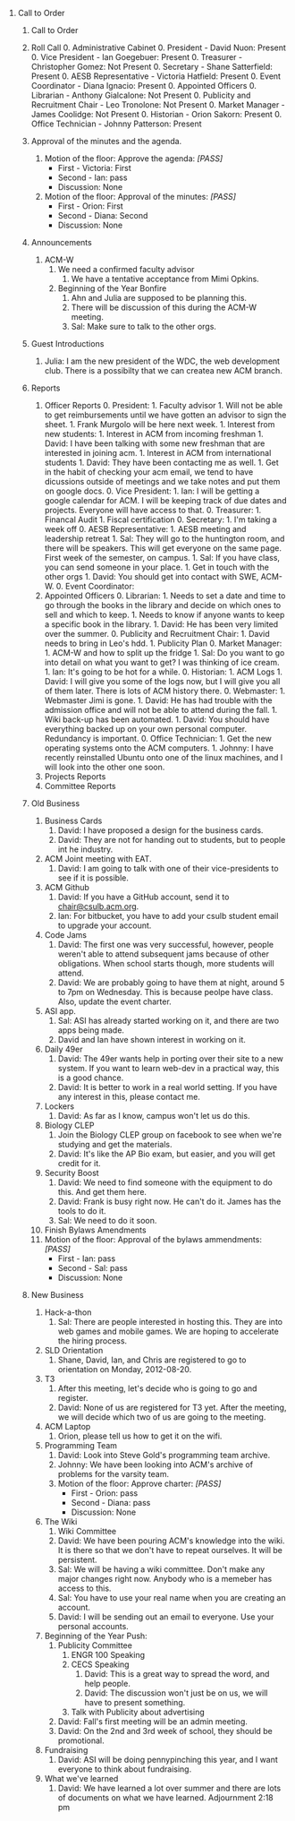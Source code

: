 1. Call to Order
	1. Call to Order
	1. Roll Call
		0. Administrative Cabinet
	        0. President - David Nuon: Present
	        0. Vice President - Ian Goegebuer: Present
	        0. Treasurer - Christopher Gomez: Not Present
	        0. Secretary - Shane Satterfield: Present
	        0. AESB Representative - Victoria Hatfield: Present
	        0. Event Coordinator - Diana Ignacio: Present
		0. Appointed Officers
	        0. Librarian - Anthony Gialcalone: Not Present
	        0. Publicity and Recruitment Chair - Leo Tronolone: Not Present
	        0. Market Manager - James Coolidge: Not Present
	        0. Historian - Orion Sakorn: Present
	        0. Office Technician - Johnny Patterson: Present
	1. Approval of the minutes and the agenda.
		1. Motion of the floor: Approve the agenda: *[PASS]*
			- First - Victoria: First 
			- Second - Ian: pass 
			- Discussion: None
		1. Motion of the floor: Approval of the minutes: *[PASS]*
			- First - Orion: First
			- Second - Diana: Second
			- Discussion: None
	
	1. Announcements
		1. ACM-W
			1. We need a confirmed faculty advisor
				1. We have a tentative acceptance from Mimi Opkins.
			1. Beginning of the Year Bonfire
				1. Ahn and Julia are supposed to be planning this.
				1. There will be discussion of this during the ACM-W meeting.
				1. Sal: Make sure to talk to the other orgs.
	1. Guest Introductions
		1. Julia: I am the new president of the WDC, the web development club. There is a possibilty that we can createa new ACM branch.
	1. Reports
		1. Officer Reports
			0. President:
				1. Faculty advisor
					1. Will not be able to get reimbursements until we have gotten an advisor to sign the sheet.
					1. Frank Murgolo will be here next week. 
				1. Interest from new students:
					1. Interest in ACM from incoming freshman
						1. David: I have been talking with some new freshman that are interested in joining acm.
					1. Interest in ACM from international students
						1. David: They have been contacting me as well.
				1. Get in the habit of checking your acm email, we tend to have dicussions outside of meetings and we take notes and put them on google docs.
	        0. Vice President:
	        	1. Ian: I will be getting a google calendar for ACM. I will be keeping track of due dates and projects. Everyone will have access to that.
	        0. Treasurer:
	        	1. Financal Audit
	        	1. Fiscal certification
	        0. Secretary:
	        	1. I'm taking a week off
	        0. AESB Representative:
				1. AESB meeting and leadership retreat
					1. Sal: They will go to the huntington room, and there will be speakers. This will get everyone on the same page. First week of the semester, on campus.
					1. Sal: If you have class, you can send someone in your place.
				1. Get in touch with the other orgs
					1. David: You should get into contact with SWE, ACM-W.
	        0. Event Coordinator:
	    1.  Appointed Officers
	        0. Librarian:
	        	1. Needs to set a date and time to go through the books in the library and decide on which ones to sell and which to keep.
	        	1. Needs to know if anyone wants to keep a specific book in the library.
	        	1. David: He has been very limited over the summer.
	        0. Publicity and Recruitment Chair:
	        	1. David needs to bring in Leo's hdd.
				1. Publicity Plan
	        0. Market Manager:
	        	1. ACM-W and how to split up the fridge
	        		1. Sal: Do you want to go into detail on what you want to get? I was thinking of ice cream.
	        		1. Ian: It's going to be hot for a while.
	        0. Historian:
	        	1. ACM Logs
	        		1. David: I will give you some of the logs now, but I will give you all of them later. There is lots of ACM history there.
	        0. Webmaster:
	        	1. Webmaster Jimi is gone.
	        		1. David: He has had trouble with the admission office and will not be able to attend during the fall.
	        	1. Wiki back-up has been automated.
	        		1. David: You should have everything backed up on your own personal computer. Redundancy is important.
	        0. Office Technician:
	        	1. Get the new operating systems onto the ACM computers.
	        		1. Johnny: I have recently reinstalled Ubuntu onto one of the linux machines, and I will look into the other one soon.
		1. Projects Reports
		1. Committee Reports
	1. Old Business
		1. Business Cards
			1. David: I have proposed a design for the business cards.
			1. David: They are not for handing out to students, but to people int he industry.
		1. ACM Joint meeting with EAT.
			1. David: I am going to talk with one of their vice-presidents to see if it is possible.
		1. ACM Github
			1. David: If you have a GitHub account, send it to chair@csulb.acm.org.
			1. Ian: For bitbucket, you have to add your csulb student email to upgrade your account.
		1. Code Jams
			1. David: The first one was very successful, however, people weren't able
			   to attend subsequent jams because of other obligations. When school starts
			   though, more students will attend.
		   	1. David: We are probably going to have them at night, around 5 to 7pm on Wednesday. This is because peolpe have class. Also, update the event charter.
		1. ASI app.
			1. Sal: ASI has already started working on it, and there are two apps being made.
			1. David and Ian have shown interest in working on it.
		1. Daily 49er
			1. David: The 49er wants help in porting over their site to a new system. If you want to learn web-dev in a practical way, this is a good chance.
			1. David: It is better to work in a real world setting. If you have any interest in this, please contact me.
		1. Lockers
			1. David: As far as I know, campus won't let us do this.
		1. Biology CLEP
			1. Join the Biology CLEP group on facebook to see when we're studying and get the materials.
			1. David: It's like the AP Bio exam, but easier, and you will get credit for it.
		1. Security Boost
			1. David: We need to find someone with the equipment to do this. And get them here.
			1. David: Frank is busy right now. He can't do it. James has the tools to do it.
			1. Sal: We need to do it soon.
		1. Finish Bylaws Amendments
		1. Motion of the floor: Approval of the bylaws ammendments: *[PASS]*
			- First - Ian: pass
			- Second - Sal: pass
			- Discussion: None
		
	1. New Business
		1. Hack-a-thon
			1. Sal: There are people interested in hosting this. They are into web games and mobile games. We are hoping to accelerate the hiring process.
		1. SLD Orientation
			1. Shane, David, Ian, and Chris are registered to go to orientation on Monday, 2012-08-20.
		1. T3
			1. After this meeting, let's decide who is going to go and register.
			1. David: None of us are registered for T3 yet. After the meeting, we will decide which two of us are going to the meeting.
		1. ACM Laptop
			1. Orion, please tell us how to get it on the wifi.
		1. Programming Team
			1. David: Look into Steve Gold's programming team archive.
			1. Johnny: We have been looking into ACM's archive of problems for the varsity team.
			1. Motion of the floor: Approve charter: *[PASS]*
				- First - Orion: pass
				- Second - Diana: pass
				- Discussion: None
		1. The Wiki
			1. Wiki Committee
			1. David: We have been pouring ACM's knowledge into the wiki. It is there so that we don't have to repeat ourselves. It will be persistent.
			1. Sal: We will be having a wiki committee. Don't make any major changes right now. Anybody who is a memeber has access to this.
			1. Sal: You have to use your real name when you are creating an account.
			1. David: I will be sending out an email to everyone. Use your personal accounts.
		1. Beginning of the Year Push:
			1. Publicity Committee
				1. ENGR 100 Speaking
				1. CECS Speaking
					1. David: This is a great way to spread the word, and help people.	
					1. David: The discussion won't just be on us, we will have to present something.
				1. Talk with Publicity about advertising
			1. David: Fall's first meeting will be an admin meeting.
			1. David: On the 2nd and 3rd week of school, they should be promotional.
		1. Fundraising
			1. David: ASI will be doing pennypinching this year, and I want everyone to think about fundraising.
		1. What we've learned
			1. David: We have learned a lot over summer and there are lots of documents on what we have learned. 
Adjournment 2:18 pm